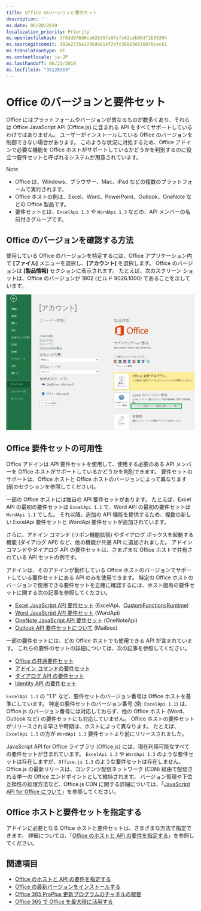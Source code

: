 ```yaml
---
title: Office のバージョンと要件セット
description: ''
ms.date: 06/20/2019
localization_priority: Priority
ms.openlocfilehash: 3f63d9f6d6ce62b39fa97efc62ceb964f2b55394
ms.sourcegitcommit: 382e2735a1295da914f2bfc38883e518070cec61
ms.translationtype: HT
ms.contentlocale: ja-JP
ms.lasthandoff: 06/21/2019
ms.locfileid: "35128319"
---
```

# <a name="office-versions-and-requirement-sets"></a>Office のバージョンと要件セット

Office にはプラットフォームやバージョンが異なるものが数多くあり、それらは Office JavaScript API (Office.js) に含まれる API をすべてサポートしているわけではありません。 ユーザーがインストールしている Office のバージョンを制御できない場合があります。  このような状況に対処するため、Office アドインで必要な機能を Office ホストがサポートしているかどうかを判別するのに役立つ要件セットと呼ばれるシステムが用意されています。 

> [!NOTE]
> - Office は、Windows、ブラウザー、Mac、iPad などの複数のプラットフォームで実行されます。
> - Office ホストの例は、Excel、Word、PowerPoint、Outlook、OneNote などの Office 製品です。  
> - 要件セットとは、`ExcelApi 1.5` や `WordApi 1.3` などの、API メンバーの名前付きグループです。  


## <a name="how-to-check-your-office-version"></a>Office のバージョンを確認する方法

使用している Office のバージョンを特定するには、Office アプリケーション内で **[ファイル]** メニューを選択し、**[アカウント]** を選択します。 Office のバージョンは **[製品情報]** セクションに表示されます。 たとえば、次のスクリーン ショットは、Office のバージョンが 1802 (ビルド 9026.1000) であることを示しています。

![Office のバージョン確認](../images/office-version-number-ui.jpg)

## <a name="office-requirement-sets-availability"></a>Office 要件セットの可用性

Office アドインは API 要件セットを使用して、使用する必要のある API メンバーを Office ホストがサポートしているかどうかを判別できます。 要件セットのサポートは、Office ホストと Office ホストのバージョンによって異なります (前のセクションを参照してください)。

一部の Office ホストには独自の API 要件セットがあります。 たとえば、Excel API の最初の要件セットは `ExcelApi 1.1` で、Word API の最初の要件セットは `WordApi 1.1` でした。 それ以降、追加の API 機能を提供するため、複数の新しい ExcelApi 要件セットと WordApi 要件セットが追加されています。

さらに、アドイン コマンド (リボン機能拡張) やダイアログ ボックスを起動する機能 (ダイアログ API) など、他の機能が共通 API に追加されました。 アドイン コマンドやダイアログ API の要件セットは、さまざまな Office ホストで共有されている API セットの例です。

アドインは、そのアドインが動作している Office ホストのバージョンでサポートしている要件セットにある API のみを使用できます。 特定の Office ホストのバージョンで使用できる要件セットを正確に確認するには、ホスト固有の要件セットに関する次の記事を参照してください。

- [Excel JavaScript API 要件セット](/office/dev/add-ins/reference/requirement-sets/excel-api-requirement-sets) (ExcelApi、[CustomFunctionsRuntime](../excel/custom-functions-architecture.md))
- [Word JavaScript API 要件セット](/office/dev/add-ins/reference/requirement-sets/word-api-requirement-sets) (WordApi)
- [OneNote JavaScript API 要件セット](/office/dev/add-ins/reference/requirement-sets/onenote-api-requirement-sets) (OneNoteApi)
- [Outlook API 要件セットについて](/office/dev/add-ins/reference/requirement-sets/outlook-api-requirement-sets) (Mailbox)

一部の要件セットには、どの Office ホストでも使用できる API が含まれています。 これらの要件のセットの詳細については、次の記事を参照してください。

- [Office の共通要件セット](/office/dev/add-ins/reference/requirement-sets/office-add-in-requirement-sets)
- [アドイン コマンドの要件セット](/office/dev/add-ins/reference/requirement-sets/add-in-commands-requirement-sets)
- [ダイアログ API の要件セット](/office/dev/add-ins/reference/requirement-sets/dialog-api-requirement-sets)
- [Identity API の要件セット](/office/dev/add-ins/reference/requirement-sets/identity-api-requirement-sets)

`ExcelApi 1.1` の "1.1" など、要件セットのバージョン番号は Office ホストを基準にしています。 特定の要件セットのバージョン番号 (例: `ExcelApi 1.1`) は、Office.js のバージョン番号には対応しておらず、他の Office ホスト (Word、Outlook など) の要件セットにも対応していません。  Office ホストの要件セットがリリースされる早さや時期は、ホストによって異なります。 たとえば、`ExcelApi 1.5` の方が `WordApi 1.3` 要件セットより前にリリースされました。

JavaScript API for Office ライブラリ (Office.js) には、現在利用可能なすべての要件セットが含まれています。 `ExcelApi 1.3` や `WordApi 1.3` のような要件セットは存在しますが、`Office.js 1.3` のような要件セットは存在しません。 Office.js の最新リリースは、コンテンツ配信ネットワーク (CDN) 経由で配信される単一の Office エンドポイントとして維持されます。 バージョン管理や下位互換性の処理方法など、Office.js CDN に関する詳細については、「[JavaScript API for Office について](/office/dev/add-ins/develop/understanding-the-javascript-api-for-office)」を参照してください。

## <a name="specify-office-hosts-and-requirement-sets"></a>Office ホストと要件セットを指定する

アドインに必要となる Office ホストと要件セットは、さまざまな方法で指定できます。  詳細については、「[Office のホストと API の要件を指定する](/office/dev/add-ins/develop/specify-office-hosts-and-api-requirements)」を参照してください。


## <a name="see-also"></a>関連項目

- [Office のホストと API の要件を指定する](/office/dev/add-ins/develop/specify-office-hosts-and-api-requirements)
- [Office の最新バージョンをインストールする](/office/dev/add-ins/develop/install-latest-office-version)
- [Office 365 ProPlus 更新プログラムのチャネルの概要](/deployoffice/overview-of-update-channels-for-office-365-proplus)
- [Office 365 で Office を最大限に活用する](https://products.office.com/compare-all-microsoft-office-products?tab=2)
